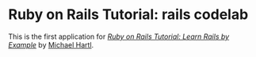 # Ruby on Rails Tutorial: rails codelab

This is the first application for
[*Ruby on Rails Tutorial: Learn Rails by Example*](http://railstutorial.org/)
by [Michael Hartl](http://michaelhartl.com/).